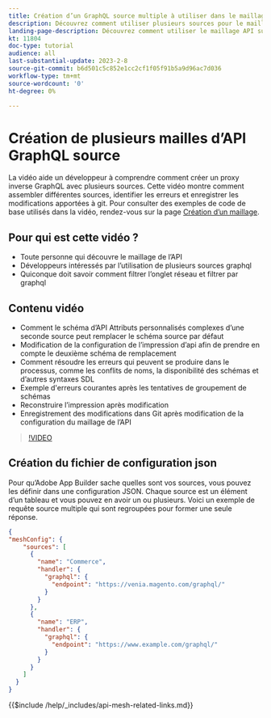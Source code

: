 ```yaml
---
title: Création d’un GraphQL source multiple à utiliser dans le maillage API
description: Découvrez comment utiliser plusieurs sources pour le maillage API sur Adobe Commerce et [!DNL Adobe App Builder]. Découvrez les erreurs courantes et comment les résoudre.
landing-page-description: Découvrez comment utiliser le maillage API sur Adobe Commerce et [!DNL Adobe App Builder]. Découvrez comment créer une requête qui comporte plusieurs sources et comment résoudre certaines erreurs courantes.
kt: 11804
doc-type: tutorial
audience: all
last-substantial-update: 2023-2-8
source-git-commit: b6d501c5c852e1cc2cf1f05f91b5a9d96ac7d036
workflow-type: tm+mt
source-wordcount: '0'
ht-degree: 0%

---
```


# Création de plusieurs mailles d’API GraphQL source

La vidéo aide un développeur à comprendre comment créer un proxy inverse GraphQL avec plusieurs sources. Cette vidéo montre comment assembler différentes sources, identifier les erreurs et enregistrer les modifications apportées à git. Pour consulter des exemples de code de base utilisés dans la vidéo, rendez-vous sur la page [Création d’un maillage](https://developer.adobe.com/graphql-mesh-gateway/gateway/create-mesh/#create-a-mesh-1).

## Pour qui est cette vidéo ?

* Toute personne qui découvre le maillage de l’API
* Développeurs intéressés par l’utilisation de plusieurs sources graphql
* Quiconque doit savoir comment filtrer l’onglet réseau et filtrer par graphql

## Contenu vidéo

* Comment le schéma d’API Attributs personnalisés complexes d’une seconde source peut remplacer le schéma source par défaut
* Modification de la configuration de l’impression d’api afin de prendre en compte le deuxième schéma de remplacement
* Comment résoudre les erreurs qui peuvent se produire dans le processus, comme les conflits de noms, la disponibilité des schémas et d’autres syntaxes SDL
* Exemple d&#39;erreurs courantes après les tentatives de groupement de schémas
* Reconstruire l’impression après modification
* Enregistrement des modifications dans Git après modification de la configuration du maillage de l’API

>[!VIDEO](https://video.tv.adobe.com/v/3414125)

## Création du fichier de configuration json

Pour qu’Adobe App Builder sache quelles sont vos sources, vous pouvez les définir dans une configuration JSON. Chaque source est un élément d’un tableau et vous pouvez en avoir un ou plusieurs. Voici un exemple de requête source multiple qui sont regroupées pour former une seule réponse.

```json
{
"meshConfig": {
    "sources": [
      {
        "name": "Commerce",
        "handler": {
          "graphql": {
            "endpoint": "https://venia.magento.com/graphql/"
          }
        }
      },
      {
        "name": "ERP",
        "handler": {
          "graphql": {
            "endpoint": "https://www.example.com/graphql/"
          }
        }
      }
    ]
  }
}
```

{{$include /help/_includes/api-mesh-related-links.md}}
